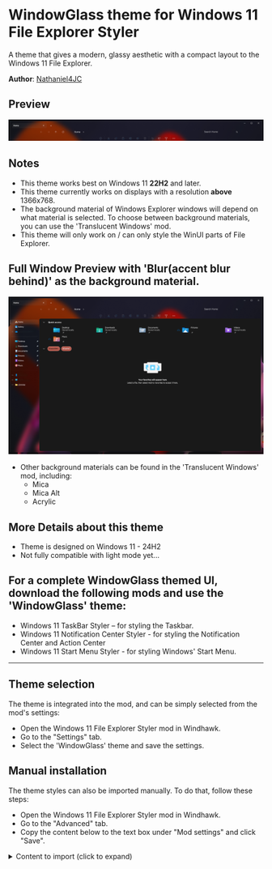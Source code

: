 # WindowGlass theme for Windows 11 File Explorer Styler
A theme that gives a modern, glassy aesthetic with a compact layout to the Windows 11 File Explorer.

**Author**: [Nathaniel4JC](https://github.com/Nathaniel4JC)

## Preview
![Preview](Top_Bar.png)


## Notes
- This theme works best on Windows 11 **22H2** and later.
- This theme currently works on displays with a resolution **above** 1366x768.
- The background material of Windows Explorer windows will depend on what material is selected. To choose between background materials, you can use the 'Translucent Windows' mod.
- This theme will only work on / can only style the WinUI parts of File Explorer.


## Full Window Preview with 'Blur(accent blur behind)' as the background material.
![Full File explorer window preview](Explorer_Full.png) 
- Other background materials can be found in the 'Translucent Windows' mod, including:
  - Mica
  - Mica Alt
  - Acrylic


## More Details about this theme
- Theme is designed on Windows 11 - 24H2
- Not fully compatible with light mode yet...

## For a complete WindowGlass themed UI, download the following mods and use the 'WindowGlass' theme:
- Windows 11 TaskBar Styler – for styling the Taskbar.
- Windows 11 Notification Center Styler - for styling the Notification Center and Action Center
- Windows 11 Start Menu Styler - for styling Windows' Start Menu.

---

## Theme selection

The theme is integrated into the mod, and can be simply selected from the mod's
settings:

* Open the Windows 11 File Explorer Styler mod in Windhawk.
* Go to the "Settings" tab.
* Select the 'WindowGlass' theme and save the settings.

## Manual installation

The theme styles can also be imported manually. To do that, follow these steps:

* Open the Windows 11 File Explorer Styler mod in Windhawk.
* Go to the "Advanced" tab.
* Copy the content below to the text box under "Mod settings" and click "Save".

<details>
<summary>Content to import (click to expand)</summary>

```json

{
  "theme": "",
  "controlStyles[0].target": "Microsoft.UI.Xaml.Controls.Grid#PART_LayoutRoot",
  "controlStyles[0].styles[0]": "Background=Transparent",
  "controlStyles[0].styles[1]": "RenderTransform:=<TranslateTransform X=\"0\"/>",
  "controlStyles[1].target": "FileExplorerExtensions.FirstCrumbStackPanelControl#FirstCrumbStackPanel",
  "controlStyles[1].styles[0]": "Visibility=Collapsed",
  "controlStyles[2].target": "Windows.UI.Xaml.Controls.Grid#RootCommandSearchGrid > Windows.UI.Xaml.Controls.Border#BorderElement",
  "controlStyles[2].styles[0]": "Visibility=Collapsed",
  "controlStyles[3].target": "Microsoft.UI.Xaml.Controls.Primitives.NavigationViewItemPresenter#NavigationViewItemPresenter > Microsoft.UI.Xaml.Controls.Grid#LayoutRoot",
  "controlStyles[3].styles[0]": "BorderThickness=$BorderThickness",
  "controlStyles[3].styles[1]": "Background:=$ButtonBackground",
  "controlStyles[3].styles[2]": "BorderBrush:=$ButtonBorder",
  "controlStyles[4].target": "Microsoft.UI.Xaml.Controls.Grid#CommandBarControlRootGrid",
  "controlStyles[4].styles[0]": "Background:=Transparent",
  "controlStyles[4].styles[1]": "BorderBrush:=Transparent",
  "controlStyles[5].target": "Microsoft.UI.Xaml.Controls.CommandBar#FileExplorerCommandBar",
  "controlStyles[5].styles[0]": "RenderTransform:=<TranslateTransform X=\"0\" Y=\"0\" />",
  "controlStyles[5].styles[1]": "HorizontalAlignment=Center",
  "controlStyles[5].styles[2]": "Margin=-4",
  "controlStyles[5].styles[3]": "Padding=10",
  "controlStyles[6].target": "Microsoft.UI.Xaml.Controls.CommandBar#FileExplorerSecondaryCommandBar",
  "controlStyles[6].styles[0]": "RenderTransform:=<TranslateTransform X=\"Auto\" />",
  "controlStyles[6].styles[1]": "HorizontalAlignment=Center",
  "controlStyles[6].styles[2]": "Margin=-4",
  "controlStyles[6].styles[3]": "Padding=10",
  "controlStyles[6].styles[4]": "Visibility=Collapsed",
  "controlStyles[7].target": "Microsoft.UI.Xaml.Controls.CommandBar#FileExplorerCommandBar > Microsoft.UI.Xaml.Controls.Grid#LayoutRoot > Microsoft.UI.Xaml.Controls.Grid#ContentRoot",
  "controlStyles[7].styles[0]": "CornerRadius=$CornerRadius",
  "controlStyles[7].styles[1]": "BorderThickness=$BorderThickness",
  "controlStyles[7].styles[2]": "BorderBrush:=Transparent",
  "controlStyles[7].styles[3]": "Background:=Transparent",
  "controlStyles[8].target": "Microsoft.UI.Xaml.Controls.CommandBar#FileExplorerSecondaryCommandBar > Microsoft.UI.Xaml.Controls.Grid#LayoutRoot > Microsoft.UI.Xaml.Controls.Grid#ContentRoot",
  "controlStyles[8].styles[0]": "CornerRadius=$CornerRadius",
  "controlStyles[8].styles[1]": "BorderThickness=$BorderThickness",
  "controlStyles[8].styles[2]": "BorderBrush:=$BorderBrush",
  "controlStyles[8].styles[3]": "Background:=#10808080",
  "controlStyles[8].styles[4]": "Visibility=Collapsed",
  "controlStyles[9].target": "Microsoft.UI.Xaml.Controls.Grid#NavigationBarControlGrid",
  "controlStyles[9].styles[0]": "Background:=Transparent",
  "controlStyles[9].styles[1]": "BorderBrush:=Transparent",
  "controlStyles[10].target": "Microsoft.UI.Xaml.Controls.Grid#HomeViewRootGrid",
  "controlStyles[10].styles[0]": "BorderBrush:=$MainContentBG",
  "controlStyles[10].styles[1]": "CornerRadius=8",
  "controlStyles[10].styles[2]": "BorderThickness=0",
  "controlStyles[10].styles[3]": "Margin=0,0,8,8",
  "controlStyles[10].styles[4]": "Background:=$MainContentBG",
  "controlStyles[11].target": "FileExplorerExtensions.GalleryViewControl#GalleryViewControl > Grid  ",
  "controlStyles[11].styles[0]": "BorderBrush:=$MainContentBG",
  "controlStyles[11].styles[1]": "CornerRadius=8",
  "controlStyles[11].styles[2]": "BorderThickness=0",
  "controlStyles[11].styles[3]": "Margin=0,0,8,8",
  "controlStyles[11].styles[4]": "Background:=$MainContentBG",
  "controlStyles[12].target": "FileExplorerExtensions.GalleryViewControl#GalleryViewControl > Grid > Grid#GalleryRootGrid",
  "controlStyles[12].styles[0]": "Background:=$MainContentBG",
  "controlStyles[13].target": "ToolTip",
  "controlStyles[13].styles[0]": "Background:=$Background",
  "controlStyles[14].target": "Grid#TabContainerGrid > Border#LeftBottomBorderLine",
  "controlStyles[14].styles[0]": "Visibility=Collapsed",
  "controlStyles[15].target": "Grid#TabContainerGrid > Border#RightBottomBorderLine",
  "controlStyles[15].styles[0]": "Visibility=Collapsed",
  "controlStyles[16].target": "TabViewItem > Grid#LayoutRoot",
  "controlStyles[16].styles[0]": "CornerRadius=8",
  "controlStyles[16].styles[1]": "Margin=5",
  "controlStyles[16].styles[2]": "Height=35",
  "controlStyles[17].target": "TabViewItem > Grid#LayoutRoot > Canvas",
  "controlStyles[17].styles[0]": "Visibility=Collapsed",
  "controlStyles[18].target": "TabViewItem > Grid#LayoutRoot > Grid#TabContainer",
  "controlStyles[18].styles[0]": "Background=Transparent",
  "controlStyles[18].styles[1]": "BorderBrush=Transparent",
  "controlStyles[19].target": "TabViewItem > Grid#LayoutRoot@CommonStates",
  "controlStyles[19].styles[0]": "Background@Selected:=<SolidColorBrush Color=\"#808080\" Opacity=\"0.10\"/>",
  "controlStyles[19].styles[1]": "Background@PointerOverSelected:=<SolidColorBrush Color=\"#808080\" Opacity=\"0.10\"/>",
  "controlStyles[19].styles[2]": "Background@PointerOver:=<AcrylicBrush TintColor=\"Transparent\" Opacity=\"0.13\"/>",
  "controlStyles[19].styles[3]": "Background@Normal:=<AcrylicBrush TintColor=\"Transparent\" Opacity=\"0.05\"/>",
  "controlStyles[19].styles[4]": "Background@PressedSelected:=<SolidColorBrush Color=\"#808080\" Opacity=\"0.10\"/>",
  "controlStyles[20].target": "Grid#TabContainerGrid > Border#LeftBottomBorderLine",
  "controlStyles[20].styles[0]": "Visibility=Collapsed",
  "controlStyles[21].target": "Grid#TabContainerGrid > Border#RightBottomBorderLine",
  "controlStyles[21].styles[0]": "Visibility=Collapsed",
  "controlStyles[22].target": "Microsoft.UI.Xaml.Controls.Border#BottomBorderLine",
  "controlStyles[22].styles[0]": "Visibility=Collapsed",
  "controlStyles[23].target": "Microsoft.UI.Xaml.Shapes.Path#LeftRadiusRenderArc",
  "controlStyles[23].styles[0]": "Visibility=Collapsed",
  "controlStyles[24].target": "Microsoft.UI.Xaml.Shapes.Path#RightRadiusRenderArc",
  "controlStyles[24].styles[0]": "Visibility=Collapsed",
  "controlStyles[25].target": "Microsoft.UI.Xaml.Controls.Grid#TabContainer",
  "controlStyles[25].styles[0]": "Visibility=Visible",
  "controlStyles[26].target": "Microsoft.UI.Xaml.Controls.Viewbox#IconBox",
  "controlStyles[26].styles[0]": "Visibility=Collapsed",
  "controlStyles[27].target": "Microsoft.UI.Xaml.Controls.Primitives.CommandBarFlyoutCommandBar > Grid#LayoutRoot > Grid#OuterContentRoot > Grid#ContentRoot > Grid#PrimaryItemsRoot",
  "controlStyles[27].styles[0]": "Background:=$Background",
  "controlStyles[27].styles[1]": "BorderThickness=$BorderThickness",
  "controlStyles[27].styles[2]": "BorderBrush:=$BorderBrush",
  "controlStyles[27].styles[3]": "Margin=0,0,0,-5",
  "controlStyles[27].styles[4]": "CornerRadius=$CornerRadius",
  "controlStyles[28].target": "Grid#OuterOverflowContentRootV2 > Grid#OverflowContentRoot > CommandBarOverflowPresenter#SecondaryItemsControl > Grid#LayoutRoot",
  "controlStyles[28].styles[0]": "Background:=$Background",
  "controlStyles[28].styles[1]": "BorderThickness=$BorderThickness",
  "controlStyles[28].styles[2]": "BorderBrush:=$BorderBrush",
  "controlStyles[28].styles[3]": "CornerRadius=$CornerRadius",
  "controlStyles[29].target": "MenuFlyoutPresenter > Border",
  "controlStyles[29].styles[0]": "Background:=$Background",
  "controlStyles[29].styles[1]": "BorderThickness=$BorderThickness",
  "controlStyles[29].styles[2]": "BorderBrush:=$BorderBrush",
  "controlStyles[29].styles[3]": "CornerRadius=$CornerRadius",
  "controlStyles[30].target": "CommandBarOverflowPresenter#SecondaryItemsControl > Grid#LayoutRoot",
  "controlStyles[30].styles[0]": "Background:=$Background",
  "controlStyles[30].styles[1]": "BorderThickness=$BorderThickness",
  "controlStyles[30].styles[2]": "BorderBrush:=$BorderBrush",
  "controlStyles[30].styles[3]": "CornerRadius=$CornerRadius",
  "controlStyles[31].target": "Microsoft.UI.Xaml.Controls.AutoSuggestBox#FileExplorerSearchBox > Microsoft.UI.Xaml.Controls.Grid#LayoutRoot > Microsoft.UI.Xaml.Controls.TextBox#TextBox",
  "controlStyles[31].styles[0]": "CornerRadius=$CornerRadius",
  "controlStyles[31].styles[1]": "Width=250",
  "controlStyles[31].styles[2]": "RenderTransform:=<TranslateTransform X=\"-50\" />",
  "controlStyles[31].styles[3]": "Background:=Transparent",
  "controlStyles[31].styles[4]": "BorderBrush:=Transparent",
  "controlStyles[32].target": "Microsoft.UI.Xaml.Controls.Grid#FileExplorerAddressBarGrid",
  "controlStyles[32].styles[0]": "Width=750",
  "controlStyles[32].styles[1]": "HorizontalAlignment=Center",
  "controlStyles[32].styles[2]": "RenderTransform:=<TranslateTransform X=\"120\" />",
  "controlStyles[32].styles[3]": "CornerRadius=$CornerRadius",
  "controlStyles[33].target": "Microsoft.UI.Xaml.Controls.AutoSuggestBox#PART_AutoSuggestBox > Microsoft.UI.Xaml.Controls.Grid#LayoutRoot > Microsoft.UI.Xaml.Controls.TextBox#TextBox",
  "controlStyles[33].styles[0]": "CornerRadius=$CornerRadius",
  "controlStyles[34].target": "Microsoft.UI.Xaml.Controls.CommandBar#NavigationCommands",
  "controlStyles[34].styles[0]": "RenderTransform:=<TranslateTransform X=\"180\" />",
  "controlStyles[35].target": "Microsoft.UI.Xaml.Controls.Grid#RootContainer",
  "controlStyles[35].styles[0]": "Background:=Transparent",
  "controlStyles[36].target": "Microsoft.UI.Xaml.Controls.Border > Microsoft.UI.Xaml.Controls.Button#AddButton",
  "controlStyles[36].styles[0]": "RenderTransform:=<TranslateTransform Y=\"-6\" />",
  "controlStyles[37].target": "Microsoft.UI.Xaml.Controls.TextBlock#TextLabel",
  "controlStyles[37].styles[0]": "Visibility=Collapsed",
  "controlStyles[38].target": "Microsoft.UI.Xaml.Controls.Grid#SubItemChevronPanel > Microsoft.UI.Xaml.Controls.FontIcon#SubItemChevron",
  "controlStyles[38].styles[0]": "RenderTransform:=<TranslateTransform X=\"-5\" Y=\"12\" />",
  "resourceVariables[0].variableKey": "",
  "resourceVariables[0].value": "",
  "explorerFrameContainerHeight": 0,
  "styleConstants[0]": "Background=<WindhawkBlur BlurAmount=\"15\" TintColor=\"#15323232\"/>",
  "styleConstants[1]": "BorderBrush=<LinearGradientBrush StartPoint=\"0,0\" EndPoint=\"0,1\"><GradientStop Color=\"{ThemeResource SystemChromeHighColor}\" Offset=\"0.0\" /><GradientStop Color=\"{ThemeResource SystemChromeLowColor}\" Offset=\"0.15\" /><GradientStop Color=\"{ThemeResource SystemChromeHighColor}\" Offset=\"0.95\" /></LinearGradientBrush>",
  "styleConstants[2]": "BorderThickness=0.3,1,0.3,0.3",
  "styleConstants[3]": "ButtonBackground=<SolidColorBrush Color=\"{ThemeResource SystemAccentColor}\" Opacity=\"1\" />",
  "styleConstants[4]": "ButtonBorder=<SolidColorBrush Color=\"{ThemeResource SystemAccentColorLight3}\" Opacity=\"1\" />",
  "styleConstants[5]": "CornerRadius=8",
  "styleConstants[6]": "Background2=<SolidColorBrush Color=\"{ThemeResource SystemChromeAltHighColor}\" Opacity=\"0\" />",
  "styleConstants[7]": "MainContentBG=<SolidColorBrush Color=\"{ThemeResource SystemChromeAltHighColor}\" Opacity=\"1\" />"
}
```
</details>
